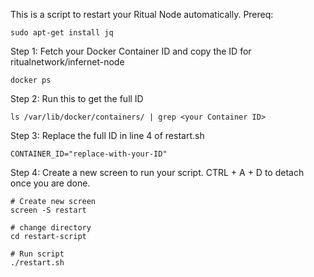 This is a script to restart your Ritual Node automatically.
Prereq:
```
sudo apt-get install jq
```

Step 1:
Fetch your Docker Container ID and copy the ID for ritualnetwork/infernet-node
```
docker ps
```

Step 2:
Run this to get the full ID
```
ls /var/lib/docker/containers/ | grep <your Container ID>
```

Step 3:
Replace the full ID in line 4 of restart.sh
```
CONTAINER_ID="replace-with-your-ID"
```

Step 4:
Create a new screen to run your script. CTRL + A + D to detach once you are done.
```
# Create new screen
screen -S restart
```
```
# change directory 
cd restart-script
```
```
# Run script
./restart.sh
```

